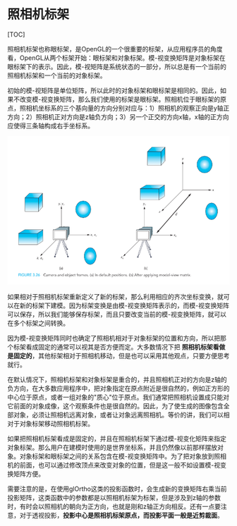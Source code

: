 照相机标架
=========
[TOC]

照相机标架也称眼标架，是OpenGL的一个很重要的标架，从应用程序员的角度看，OpenGL从两个标架开始：眼标架和对象标架。模-视变换矩阵是对象标架在眼标架下的表示。因此，模-视矩阵是系统状态的一部分，所以总是有一个当前的照相机标架和一个当前的对象标架。

初始的模-视矩阵是单位矩阵，所以此时的对象标架和眼标架是相同的。因此，如果不改变模-视变换矩阵，那么我们使用的标架是眼标架。照相机位于眼标架的原点，照相机坐标系的三个基向量的方向分别对应与：1）照相机的观察正向是y轴正方向；2）照相机正对方向是z轴负方向；3）另一个正交的方向x轴，x轴的正方向应使得三条轴构成右手坐标系。

![camera-and-object-frames][1]

如果相对于照相机标架重新定义了新的标架，那么利用相应的齐次坐标变换，就可以在新的标架下建模。因为标架变换是由模-视变换矩阵表示的，而模-视变换矩阵可以保存，所以我们能够保存标架，而且只要改变当前的模-视变换矩阵，就可以在多个标架之间转换。

因为模-视变换矩阵同时也确定了照相机相对于对象标架的位置和方向，所以把那个标架看成固定的通常可以视其是否方便而定。大多数情况下把 **照相机标架看做是固定的**，其他标架相对于照相机移动，但是也可以采用其他观点，只要方便思考就行。

在默认情况下，照相机标架和对象标架是重合的，并且照相机正对的方向是z轴的负方向，在大多数应用程序中，把对象指定在原点附近是很自然的，例如正方形的中心位于原点，或者一组对象的"质心"位于原点。我们通常把照相机设置成只能对它前面的对象成像，这个观察条件也是很自然的。因此，为了使生成的图像包含全部对象，必须让照相机远离对象，或者让对象远离照相机。等价的讲，我们可以相对于对象标架移动照相机标架。

如果把照相机标架看成是固定的，并且在照相机标架下通过模-视变化矩阵来指定对象标架。那么用户在建模时使用的是世界坐标系，并且仍然像以前那样摆放对象。对象标架和眼标架之间的关系包含在模-视变换矩阵中。为了把对象放到照相机的前面，也可以通过修改顶点来改变对象的位置，但是这一般不如设置模-视变换矩阵方便。

需要注意的是，在使用glOrtho这类的投影函数时，会生成新的变换矩阵右乘当前投影矩阵，这类函数中的参数都是以照相机标架为标架，但是涉及到z轴的参数时，有时会以照相机的朝向为正方向，也就是刚和z轴正方向相反。还有一点要注意，对于透视投影，**投影中心是照相机标架原点，而投影平面一般是近剪裁面**。





[1]: images/camera-and-object-frames.png